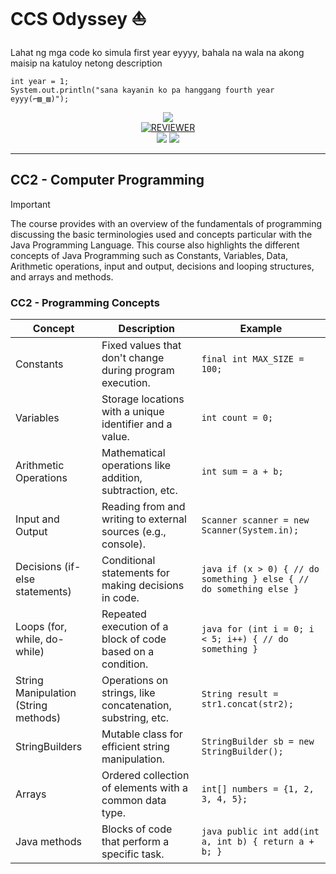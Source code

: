 # CCS Odyssey :boat:

Lahat ng mga code ko simula first year eyyyy, bahala na wala na akong maisip na katuloy netong description

```
int year = 1;
System.out.println("sana kayanin ko pa hanggang fourth year eyyy(⌐▨_▨)");
```

<p align="center">
  <img src="https://img.shields.io/badge/Language-Java_jdk_20-f8981d?style=for-the-badge&">
  <br>
    <a href="REVIEWER.md" target="_blank">
    <img alt="REVIEWER" src="https://img.shields.io/badge/java-cheatsheet-blue?style=for-the-badge&logo=openjdk">
  </a>
  <br>
  <img src="https://img.shields.io/github/commit-activity/t/sudo-paoo/mga-pakyu?style=for-the-badge">
  <img src="https://img.shields.io/badge/Total_Programs-33-blue?style=for-the-badge">
</p>

<hr>

## CC2 - Computer Programming

> [!IMPORTANT]
> The course provides with an overview of the fundamentals of programming discussing the basic terminologies used and concepts particular with the Java Programming Language. This course also highlights the different concepts of Java Programming such as Constants, Variables, Data, Arithmetic operations, input and output, decisions and looping structures, and arrays and methods.

### CC2 - Programming Concepts
|Concept|Description|Example|
|---|---|---|
|Constants|Fixed values that don't change during program execution.|`final int MAX_SIZE = 100;`|
|Variables|Storage locations with a unique identifier and a value.|`int count = 0;`|
|Arithmetic Operations|Mathematical operations like addition, subtraction, etc.|`int sum = a + b;`|
|Input and Output|Reading from and writing to external sources (e.g., console).|`Scanner scanner = new Scanner(System.in);`|
|Decisions (if-else statements)|Conditional statements for making decisions in code.|`java if (x > 0) { // do something } else { // do something else }`|
|Loops (for, while, do-while)|Repeated execution of a block of code based on a condition.|`java for (int i = 0; i < 5; i++) { // do something }`|
|String Manipulation (String methods)|Operations on strings, like concatenation, substring, etc.|`String result = str1.concat(str2);`|
|StringBuilders|Mutable class for efficient string manipulation.|`StringBuilder sb = new StringBuilder();`|
|Arrays|Ordered collection of elements with a common data type.|`int[] numbers = {1, 2, 3, 4, 5};`|
|Java methods|Blocks of code that perform a specific task.|`java public int add(int a, int b) { return a + b; }`|
